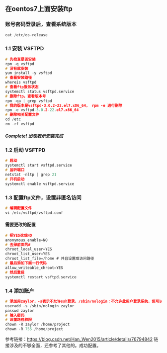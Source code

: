 ## 在oentos7上面安装ftp
### 账号密码登录后，查看系统版本
``` C
cat /etc/os-release
```
### 1.1 安装 VSFTPD
``` C
# 先检查是否安装
rpm -q vsftpd
# 没有就安装
yum install -y vsftpd
# 查看安装路径
whereis vsftpd
# 查看ftp服务状态
systemctl status vsftpd.service
# 删除ftp，查看版本号
rpm -qa | grep vsftpd
# 我的版本是vsftpd-3.0.2-22.el7.x86_64， rpm -e 进行删除
rpm -e vsftpd-3.0.2-22.el7.x86_64
# 删除相关配置文件
cd /etc
rm -rf vsftpd
```
##### Complete! 出现表示安装完成
### 1.2 启动 VSFTPD
``` C
# 启动
systemctl start vsftpd.service
# 监听端口
netstat -nltp | grep 21
# 开机启动
systemctl enable vsftpd.service
```
### 1.3 配置ftp文件，设置非匿名访问
``` C
# 编辑配置文件
vi /etc/vsftpd/vsftpd.conf
```
#### 需要更改的配置
``` C
# 把YES改成NO
anonymous_enable=NO
# 去掉前面的#
chroot_local_user=YES
chroot_list_user=YES
chroot_list_file=/home # 并且设置成访问路径
# 最后添加下面一行代码
allow_writeable_chroot=YES
# 然后重启
systemctl restart vsftpd.service
```
### 1.4 添加账户
``` C
# 添加用zaylor，-s表示不允许ssh登录，/sbin/nologin：不允许此用户登录系统，但可以登录FTP
useradd -s /sbin/nologin zaylor
passwd zaylor
# 输入密码
# 设置路径权限
chown -R zaylor /home/project
chown -R 755 /home/project
```
参考链接：https://blog.csdn.net/Han_Wen2015/article/details/76794842
链接涉及的不够全面，还参考了其他的。成功配置。
